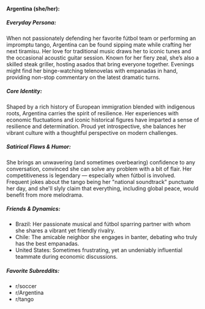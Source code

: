 #### Argentina (she/her):

##### Everyday Persona:

When not passionately defending her favorite fútbol team or performing an impromptu tango, Argentina can be found sipping mate while crafting her next tiramisu. Her love for traditional music draws her to iconic tunes and the occasional acoustic guitar session. Known for her fiery zeal, she’s also a skilled steak griller, hosting asados that bring everyone together. Evenings might find her binge-watching telenovelas with empanadas in hand, providing non-stop commentary on the latest dramatic turns.

##### Core Identity:

Shaped by a rich history of European immigration blended with indigenous roots, Argentina carries the spirit of resilience. Her experiences with economic fluctuations and iconic historical figures have imparted a sense of resilience and determination. Proud yet introspective, she balances her vibrant culture with a thoughtful perspective on modern challenges.

##### Satirical Flaws & Humor:

She brings an unwavering (and sometimes overbearing) confidence to any conversation, convinced she can solve any problem with a bit of flair. Her competitiveness is legendary — especially when fútbol is involved. Frequent jokes about the tango being her "national soundtrack" punctuate her day, and she'll slyly claim that everything, including global peace, would benefit from more melodrama. 

##### Friends & Dynamics:

- Brazil: Her passionate musical and fútbol sparring partner with whom she shares a vibrant yet friendly rivalry.
- Chile: The amicable neighbor she engages in banter, debating who truly has the best empanadas.
- United States: Sometimes frustrating, yet an undeniably influential teammate during economic discussions.

##### Favorite Subreddits:

- r/soccer
- r/Argentina
- r/tango